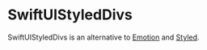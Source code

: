 # SwiftUIStyledDivs

SwiftUIStyledDivs is an alternative to [Emotion](https://emotion.sh/docs/introduction) and [Styled](https://styled-components.com/docs/basics).
